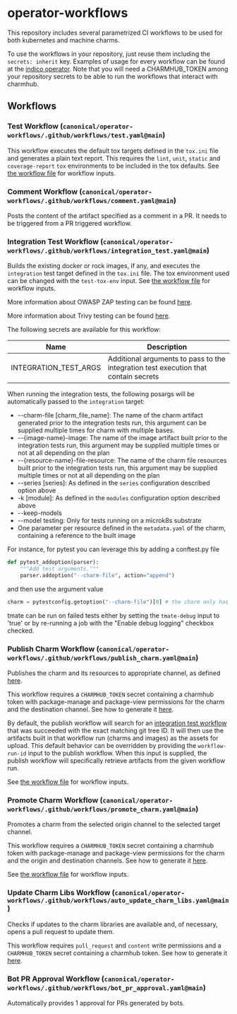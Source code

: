# operator-workflows

This repository includes several parametrized CI workflows to be used for both kubernetes and machine charms.

To use the workflows in your repository, just reuse them including the `secrets: inherit` key. Examples of usage for every workflow can be found at the [indico operator](https://github.com/canonical/indico-operator/blob/main/.github/workflows). Note that you will need a CHARMHUB_TOKEN among your repository secrets to be able to run the workflows that interact with charmhub.

## Workflows

### Test Workflow (`canonical/operator-workflows/.github/workflows/test.yaml@main`)
This workflow executes the default tox targets defined in the `tox.ini` file and generates a plain text report. This requires the `lint`, `unit`, `static` and `coverage-report` `tox` environments to be included in the tox defaults. See [the workflow file](.github/workflows/test.yaml) for workflow inputs.

### Comment Workflow (`canonical/operator-workflows/.github/workflows/comment.yaml@main`)
Posts the content of the artifact specified as a comment in a PR. It needs to be triggered from a PR triggered workflow.

### Integration Test Workflow (`canonical/operator-workflows/.github/workflows/integration_test.yaml@main`)
Builds the existing docker or rock images, if any, and executes the `integration` test target defined in the `tox.ini` file. The tox environment used can be changed with the `test-tox-env` input. See [the workflow file](.github/workflows/integration_test.yaml) for workflow inputs.

More information about OWASP ZAP testing can be found [here](OWASPZAP.md).

More information about Trivy testing can be found [here](TRIVY.MD).

The following secrets are available for this workflow:

| Name | Description |
|--------------------|-------------------|
| INTEGRATION_TEST_ARGS | Additional arguments to pass to the integration test execution that contain secrets |

When running the integration tests, the following posargs will be automatically passed to the `integration` target:

* --charm-file [charm_file_name]: The name of the charm artifact generated prior to the integration tests run, this argument can be supplied multiple times for charm with multiple bases.
* --{image-name}-image: The name of the image artifact built prior to the integration tests run, this argument may be supplied multiple times or not at all depending on the plan
* --{resource-name}-file-resource: The name of the charm file resources built prior to the integration tests run, this argument may be supplied multiple times or not at all depending on the plan
* --series [series]: As defined in the `series` configuration described option above
* -k [module]: As defined in the `modules` configuration option described above
* --keep-models
* --model testing: Only for tests running on a microk8s substrate
* One parameter per resource defined in the `metadata.yaml` of the charm, containing a reference to the built image

For instance, for pytest you can leverage this by adding a conftest.py file

```python
def pytest_addoption(parser):
    """Add test arguments."""
    parser.addoption("--charm-file", action="append")
```

and then use the argument value

```python
charm = pytestconfig.getoption("--charm-file")[0] # the charm only has one base
```

tmate can be run on failed tests either by setting the `tmate-debug` input to 'true' or by re-running a job with the "Enable debug logging" checkbox checked.

### Publish Charm Workflow (`canonical/operator-workflows/.github/workflows/publish_charm.yaml@main`)
Publishes the charm and its resources to appropriate channel, as defined [here](https://github.com/canonical/charming-actions/tree/main/channel).

This workflow requires a `CHARMHUB_TOKEN` secret containing a charmhub token with package-manage and package-view permissions for the charm and the destination channel. See how to generate it [here](https://juju.is/docs/sdk/remote-env-auth).

By default, the publish workflow will search for an [integration test workflow](#integration-test-workflow-canonicaloperator-workflowsgithubworkflowsintegration_testyamlmain) that was succeeded with the exact matching git tree ID. It will then use the artifacts built in that workflow run (charms and images) as the assets for upload. This default behavior can be overridden by providing the `workflow-run-id` input to the publish workflow. When this input is supplied, the publish workflow will specifically retrieve artifacts from the given workflow run.

See [the workflow file](.github/workflows/publish_charm.yaml) for workflow inputs.

### Promote Charm Workflow (`canonical/operator-workflows/.github/workflows/promote_charm.yaml@main`)
Promotes a charm from the selected origin channel to the selected target channel.

This workflow requires a `CHARMHUB_TOKEN` secret containing a charmhub token with package-manage and package-view permissions for the charm and the origin and destination channels. See how to generate it [here](https://juju.is/docs/sdk/remote-env-auth).

See [the workflow file](.github/workflows/promote_charm.yaml) for workflow inputs.

### Update Charm Libs Workflow (`canonical/operator-workflows/.github/workflows/auto_update_charm_libs.yaml@main`)
Checks if updates to the charm libraries are available and, of necessary,  opens a pull request to update them.

This workflow requires `pull_request` and `content` write permissions and a `CHARMHUB_TOKEN` secret containing a charmhub token. See how to generate it [here](https://juju.is/docs/sdk/remote-env-auth).

### Bot PR Approval Workflow (`canonical/operator-workflows/.github/workflows/bot_pr_approval.yaml@main`)
Automatically provides 1 approval for PRs generated by bots.
